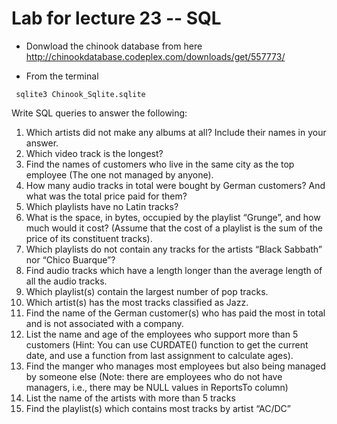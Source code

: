 # Lab for lecture 23 -- SQL

* Donwload the chinook database from here <br>
http://chinookdatabase.codeplex.com/downloads/get/557773/

* From the terminal
```
 sqlite3 Chinook_Sqlite.sqlite
```
Write SQL queries to answer the following: <br>
1. Which artists did not make any albums at all? Include their names in your answer. <br>
2. Which video track is the longest? <br>
3. Find the names of customers who live in the same city as the top employee (The one not managed by anyone). <br>
4. How many audio tracks in total were bought by German customers? And what was the total price paid for them? <br>
5. Which playlists have no Latin tracks? <br>
6. What is the space, in bytes, occupied by the playlist “Grunge”, and how much would it cost? (Assume that the cost of a playlist is the sum of the price of its constituent tracks). <br>
7. Which playlists do not contain any tracks for the artists “Black Sabbath” nor “Chico Buarque”? <br>
8. Find audio tracks which have a length longer than the average length of all the audio tracks. <br>
9. Which playlist(s) contain the largest number of pop tracks. <br>
10. Which artist(s) has the most tracks classified as Jazz. <br>
11. Find the name of the German customer(s) who has paid the most in total and is not associated with a company. <br>
12. List the name and age of the employees who support more than 5 customers (Hint: You can use CURDATE() function to get the current date, and use a function from last assignment to calculate ages). <br>
13. Find the manger who manages most employees but also being managed by someone else (Note: there are employees who do not have managers, i.e., there may be NULL values in ReportsTo column) <br>
14. List the name of the artists with more than 5 tracks <br>
15. Find the playlist(s) which contains most tracks by artist “AC/DC” <br>
